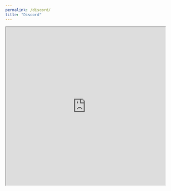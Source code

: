 ```yaml
---
permalink: /discord/
title: "Discord"
---
```


<iframe src="https://discord.com/widget?id=459426513675223044&theme=dark" width="100%" height="500" allowtransparency="true" sandbox="allow-popups allow-popups-to-escape-sandbox allow-same-origin allow-scripts">
</iframe>
